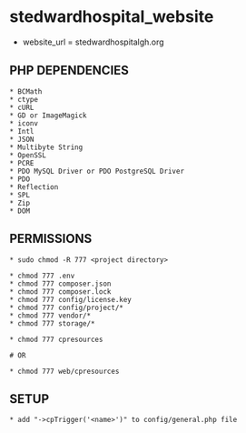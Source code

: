# stedwardhospital_website
- website_url = stedwardhospitalgh.org

## PHP DEPENDENCIES
    * BCMath
    * ctype
    * cURL
    * GD or ImageMagick
    * iconv
    * Intl
    * JSON
    * Multibyte String
    * OpenSSL
    * PCRE
    * PDO MySQL Driver or PDO PostgreSQL Driver
    * PDO
    * Reflection
    * SPL
    * Zip
    * DOM

## PERMISSIONS
    * sudo chmod -R 777 <project directory>

    * chmod 777 .env
    * chmod 777 composer.json
    * chmod 777 composer.lock
    * chmod 777 config/license.key
    * chmod 777 config/project/*
    * chmod 777 vendor/*
    * chmod 777 storage/*

    * chmod 777 cpresources

    # OR

    * chmod 777 web/cpresources

## SETUP
    * add "->cpTrigger('<name>')" to config/general.php file

